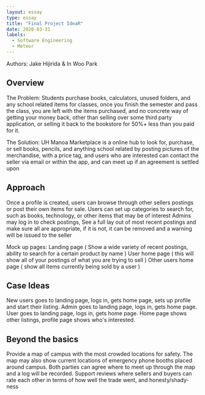 ```yaml
---
layout: essay
type: essay
title: "Final Project IdeaR"
date: 2020-03-31
labels:
  - Software Engineering
  - Meteor
---
```

Authors: Jake Hijirida & In Woo Park 

## Overview  
The Problem:
Students purchase books, calculators, unused folders, and any school related items for classes, once you finish the semester and pass the class, you are left with the items purchased, and no concrete way of getting your money back, other than selling over some third party application, or selling it back to the bookstore for 50%+ less than you paid for it.

The Solution:
UH Manoa Marketplace is a online hub to look for, purchase, or sell books, pencils, and anything school related by posting pictures of the merchandise, with a  price tag, and users who are interested can contact the seller via email or within the app, and can meet up if an agreement is settled upon

## Approach 
Once a profile is created, users can browse through other sellers postings or post their own items for sale.
Users can set up categories to search for, such as books, technology, or other items that may be of interest
Admins may log in to check postings, See a full lay out of most recent postings and make sure all are appropriate, if it is not, it can be removed and a warning will be issued to the seller

Mock up pages:
Landing page ( Show a wide variety of recent postings, ability to search for a certain product by name )
User home page ( this will show all of your postings of what you are trying to sell )
Other users  home page ( show all items currently being sold by a user )

## Case Ideas
New users goes to landing page, logs in, gets home page, sets up profile and start their listing.
Admin goes to landing page, logs in, gets home page. 
User goes to landing page, logs in, gets home page. Home page shows other listings, profile page shows who's interested. 

## Beyond the basics 
Provide a map of campus with the most crowded locations for safety. The map may also show current locations of emergency phone booths placed around campus. Both parties can agree where to meet up through the map and a log will be recorded. 
Support reviews where sellers and buyers can rate each other in terms of how well the trade went, and honesty/shady-ness
